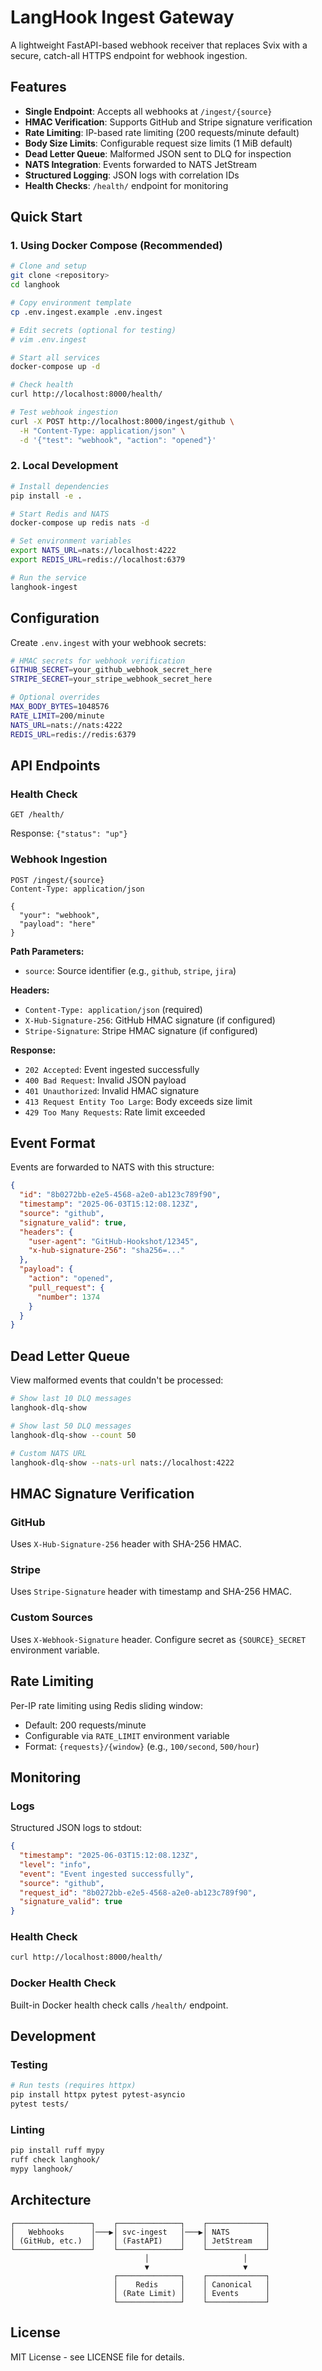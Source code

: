 # LangHook Ingest Gateway

A lightweight FastAPI-based webhook receiver that replaces Svix with a secure, catch-all HTTPS endpoint for webhook ingestion.

## Features

- **Single Endpoint**: Accepts all webhooks at `/ingest/{source}`
- **HMAC Verification**: Supports GitHub and Stripe signature verification
- **Rate Limiting**: IP-based rate limiting (200 requests/minute default)
- **Body Size Limits**: Configurable request size limits (1 MiB default)
- **Dead Letter Queue**: Malformed JSON sent to DLQ for inspection
- **NATS Integration**: Events forwarded to NATS JetStream
- **Structured Logging**: JSON logs with correlation IDs
- **Health Checks**: `/health/` endpoint for monitoring

## Quick Start

### 1. Using Docker Compose (Recommended)

```bash
# Clone and setup
git clone <repository>
cd langhook

# Copy environment template
cp .env.ingest.example .env.ingest

# Edit secrets (optional for testing)
# vim .env.ingest

# Start all services
docker-compose up -d

# Check health
curl http://localhost:8000/health/

# Test webhook ingestion
curl -X POST http://localhost:8000/ingest/github \
  -H "Content-Type: application/json" \
  -d '{"test": "webhook", "action": "opened"}'
```

### 2. Local Development

```bash
# Install dependencies
pip install -e .

# Start Redis and NATS
docker-compose up redis nats -d

# Set environment variables
export NATS_URL=nats://localhost:4222
export REDIS_URL=redis://localhost:6379

# Run the service
langhook-ingest
```

## Configuration

Create `.env.ingest` with your webhook secrets:

```bash
# HMAC secrets for webhook verification
GITHUB_SECRET=your_github_webhook_secret_here
STRIPE_SECRET=your_stripe_webhook_secret_here

# Optional overrides
MAX_BODY_BYTES=1048576
RATE_LIMIT=200/minute
NATS_URL=nats://nats:4222
REDIS_URL=redis://redis:6379
```

## API Endpoints

### Health Check
```
GET /health/
```
Response: `{"status": "up"}`

### Webhook Ingestion
```
POST /ingest/{source}
Content-Type: application/json

{
  "your": "webhook",
  "payload": "here"
}
```

**Path Parameters:**
- `source`: Source identifier (e.g., `github`, `stripe`, `jira`)

**Headers:**
- `Content-Type: application/json` (required)
- `X-Hub-Signature-256`: GitHub HMAC signature (if configured)
- `Stripe-Signature`: Stripe HMAC signature (if configured)

**Response:**
- `202 Accepted`: Event ingested successfully
- `400 Bad Request`: Invalid JSON payload
- `401 Unauthorized`: Invalid HMAC signature
- `413 Request Entity Too Large`: Body exceeds size limit
- `429 Too Many Requests`: Rate limit exceeded

## Event Format

Events are forwarded to NATS with this structure:

```json
{
  "id": "8b0272bb-e2e5-4568-a2e0-ab123c789f90",
  "timestamp": "2025-06-03T15:12:08.123Z",
  "source": "github",
  "signature_valid": true,
  "headers": {
    "user-agent": "GitHub-Hookshot/12345",
    "x-hub-signature-256": "sha256=..."
  },
  "payload": {
    "action": "opened",
    "pull_request": {
      "number": 1374
    }
  }
}
```

## Dead Letter Queue

View malformed events that couldn't be processed:

```bash
# Show last 10 DLQ messages
langhook-dlq-show

# Show last 50 DLQ messages
langhook-dlq-show --count 50

# Custom NATS URL
langhook-dlq-show --nats-url nats://localhost:4222
```

## HMAC Signature Verification

### GitHub
Uses `X-Hub-Signature-256` header with SHA-256 HMAC.

### Stripe  
Uses `Stripe-Signature` header with timestamp and SHA-256 HMAC.

### Custom Sources
Uses `X-Webhook-Signature` header. Configure secret as `{SOURCE}_SECRET` environment variable.

## Rate Limiting

Per-IP rate limiting using Redis sliding window:
- Default: 200 requests/minute
- Configurable via `RATE_LIMIT` environment variable
- Format: `{requests}/{window}` (e.g., `100/second`, `500/hour`)

## Monitoring

### Logs
Structured JSON logs to stdout:
```json
{
  "timestamp": "2025-06-03T15:12:08.123Z",
  "level": "info",
  "event": "Event ingested successfully",
  "source": "github",
  "request_id": "8b0272bb-e2e5-4568-a2e0-ab123c789f90",
  "signature_valid": true
}
```

### Health Check
```bash
curl http://localhost:8000/health/
```

### Docker Health Check
Built-in Docker health check calls `/health/` endpoint.

## Development

### Testing
```bash
# Run tests (requires httpx)
pip install httpx pytest pytest-asyncio
pytest tests/
```

### Linting
```bash
pip install ruff mypy
ruff check langhook/
mypy langhook/
```

## Architecture

```
┌─────────────────┐    ┌──────────────┐    ┌─────────────┐
│   Webhooks      │───▶│ svc-ingest   │───▶│ NATS        │
│ (GitHub, etc.)  │    │ (FastAPI)    │    │ JetStream   │
└─────────────────┘    └──────────────┘    └─────────────┘
                              │                     │
                              ▼                     ▼
                       ┌──────────────┐    ┌─────────────┐
                       │    Redis     │    │ Canonical   │
                       │ (Rate Limit) │    │ Events      │
                       └──────────────┘    └─────────────┘
```

## License

MIT License - see LICENSE file for details.